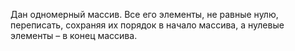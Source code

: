 Дан одномерный массив. Все его элементы, не равные нулю, переписать, сохраняя их порядок в начало массива, а нулевые элементы – в конец массива.
